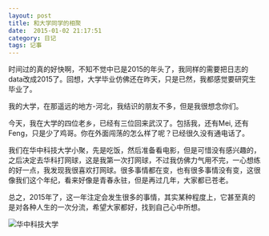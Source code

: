 ```yaml
---
layout: post
title: 和大学同学的相聚
date:  2015-01-02 21:17:51   
category: 日记
tags: 记事
---
```


时间过的真的好快啊，不知不觉中已是2015的年头了，我同样的需要把日志的data改成2015了。回想，大学毕业仿佛还在昨天，只是已然，我都感觉要研究生毕业了。

我的大学，在那遥远的地方-河北，我结识的朋友不多，但是我很想念你们。

今天，我在大学的四位老乡，已经有三位回来武汉了。包括我，还有Mei, 还有Feng，只是少了鸡哥。你在外面闯荡的怎么样了呢？已经很久没有通电话了。

我们在华中科技大学小聚，先是吃饭，然后准备看电影，但是可惜没有感兴趣的，之后决定去华科打网球，这是我第一次打网球，不过我仿佛力气用不完，一心想练的好一点，我发现我很喜欢打网球。很多事情都在变，也有很多事情没有变，这很像我们这个年纪，看来好像是青春永驻，但是再过几年，大家都已苍老。

总之，2015年了，这一年注定会发生很多的事情，其实某种程度上，它甚至真的是对各种人生的一次分流，希望大家都好，找到自己心中所想。

![华中科技大学](http://shamospace.qiniudn.com/hust.jpg)



















